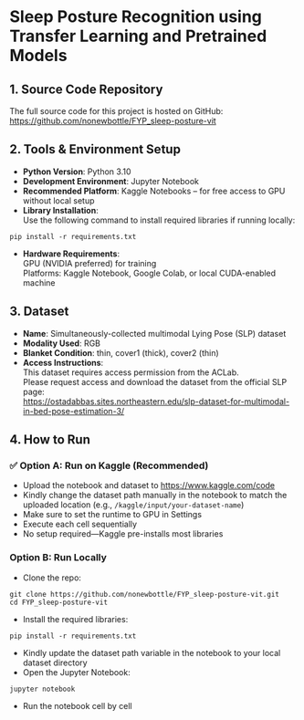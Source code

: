 # Sleep Posture Recognition using Transfer Learning and Pretrained Models

## 1. Source Code Repository  
The full source code for this project is hosted on GitHub:  
https://github.com/nonewbottle/FYP_sleep-posture-vit

## 2. Tools & Environment Setup  
- **Python Version**: Python 3.10  
- **Development Environment**: Jupyter Notebook  
- **Recommended Platform**: Kaggle Notebooks – for free access to GPU without local setup  
- **Library Installation**:  
Use the following command to install required libraries if running locally:
```
pip install -r requirements.txt
```
- **Hardware Requirements**:  
GPU (NVIDIA preferred) for training  
Platforms: Kaggle Notebook, Google Colab, or local CUDA-enabled machine

## 3. Dataset  
- **Name**: Simultaneously-collected multimodal Lying Pose (SLP) dataset  
- **Modality Used**: RGB
- **Blanket Condition**: thin, cover1 (thick), cover2 (thin)  
- **Access Instructions**:  
This dataset requires access permission from the ACLab.  
Please request access and download the dataset from the official SLP page:  
https://ostadabbas.sites.northeastern.edu/slp-dataset-for-multimodal-in-bed-pose-estimation-3/

## 4. How to Run  

### ✅ Option A: Run on Kaggle (Recommended)  
- Upload the notebook and dataset to https://www.kaggle.com/code  
- Kindly change the dataset path manually in the notebook to match the uploaded location (e.g., `/kaggle/input/your-dataset-name`)  
- Make sure to set the runtime to GPU in Settings  
- Execute each cell sequentially  
- No setup required—Kaggle pre-installs most libraries  

### Option B: Run Locally  
- Clone the repo:
```
git clone https://github.com/nonewbottle/FYP_sleep-posture-vit.git
cd FYP_sleep-posture-vit
```
- Install the required libraries:
```
pip install -r requirements.txt
```
- Kindly update the dataset path variable in the notebook to your local dataset directory  
- Open the Jupyter Notebook:
```
jupyter notebook
```
- Run the notebook cell by cell
